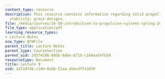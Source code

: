 ```yaml
---
content_type: resource
description: This resource contains information regarding solid propellant gas generators;
  stability; grain designs.
file: /media/courses/16-50-introduction-to-propulsion-systems-spring-2012/a1f24f4bc2440a5651aaa5ecdffa3d78_MIT16_50S12_lec9.pdf
file_type: application/pdf
learning_resource_types:
- Lecture Notes
ocw_type: OCWFile
parent_title: Lecture Notes
parent_type: CourseSection
parent_uid: 2d574186-805b-8d6e-b715-c104aa54fb59
resourcetype: Document
title: Lecture 9
uid: a1f24f4b-c244-0a56-51aa-a5ecdffa3d78
---
```

